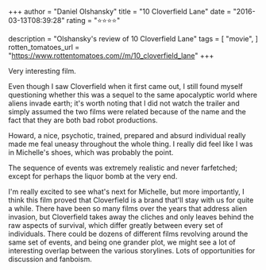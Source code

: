 +++
author = "Daniel Olshansky"
title = "10 Cloverfield Lane"
date = "2016-03-13T08:39:28"
rating = "⭐⭐⭐⭐"

description = "Olshansky's review of 10 Cloverfield Lane"
tags = [
    "movie",
]
rotten_tomatoes_url = "https://www.rottentomatoes.com//m/10_cloverfield_lane"
+++

Very interesting film.

Even though I saw Cloverfield when it first came out, I still found myself questioning whether this was a sequel to the same apocalyptic world where aliens invade earth; it's worth noting that I did not watch the trailer and simply assumed the two films were related because of the name and the fact that they are both bad robot productions.

Howard, a nice, psychotic, trained, prepared and absurd individual really made me feal uneasy throughout the whole thing. I really did feel like I was in Michelle's shoes, which was probably the point.

The sequence of events was extremely realistic and never farfetched; except for perhaps the liquor bomb at the very end.

I'm really excited to see what's next for Michelle, but more importantly, I think this film proved that Cloverfield is a brand that'll stay with us for quite a while. There have been so many films over the years that address alien invasion, but Cloverfield takes away the cliches and only leaves behind the raw aspects of survival, which differ greatly between every set of individuals. There could be dozens of different films revolving around the same set of events, and being one grander plot, we might see a lot of interesting overlap between the various storylines. Lots of opportunities for discussion and fanboism.
